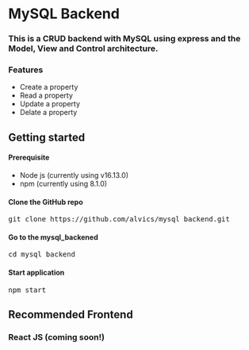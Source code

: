 # MySQL Backend
### This is a CRUD backend with MySQL using express and the Model, View and Control architecture. 


### Features
- Create a property
- Read a property
- Update a property
- Delate a property
 


## Getting started

#### Prerequisite
* Node js (currently using v16.13.0)
* npm (currently using 8.1.0)

#### Clone the GitHub repo
<pre>git clone https://github.com/alvics/mysql_backend.git</pre>

#### Go to the mysql_backened
<pre>cd mysql_backend</pre>

#### Start application
<pre>npm start</pre>



## Recommended Frontend
### React JS (coming soon!)
